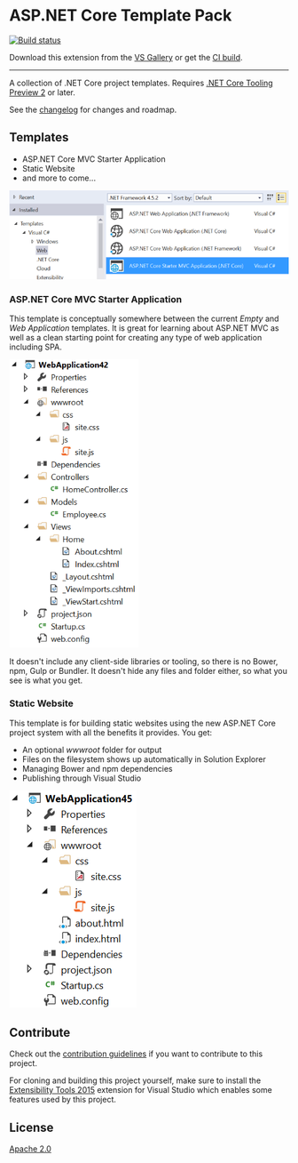 # ASP.NET Core Template Pack

[![Build status](https://ci.appveyor.com/api/projects/status/87494qumqj3sh13e?svg=true)](https://ci.appveyor.com/project/madskristensen/coretemplatepack)

Download this extension from the [VS Gallery](https://visualstudiogallery.msdn.microsoft.com/31a3eab5-e62b-4030-9226-b5e4c9e1ffb5)
or get the [CI build](http://vsixgallery.com/extension/ae9d6285-3f2a-4cbe-9021-82eb4d8b8c74/).

---------------------------------------

A collection of .NET Core project templates. Requires
[.NET Core Tooling Preview 2](https://www.microsoft.com/net/download#tools)
or later.

See the [changelog](CHANGELOG.md) for changes and roadmap.

## Templates

- ASP.NET Core MVC Starter Application
- Static Website
- and more to come...

![New project dialog](art/new-project-dialog.png)

### ASP.NET Core MVC Starter Application
This template is conceptually somewhere between the current _Empty_ and
_Web Application_ templates. It is great for learning about ASP.NET MVC
as well as a clean starting point for creating any type of web application
including SPA.

![ASP.NET Core MVC Starter Application](art/mvc-starter-template.png)

It doesn't include any client-side libraries or tooling, so there is no
Bower, npm, Gulp or Bundler. It doesn't hide any files and folder either,
so what you see is what you get.

### Static Website
This template is for building static websites using the new ASP.NET Core
project system with all the benefits it provides. You get:

- An optional _wwwroot_ folder for output
- Files on the filesystem shows up automatically in Solution Explorer
- Managing Bower and npm dependencies
- Publishing through Visual Studio

![Static Website](art/static-website-template.png)

## Contribute
Check out the [contribution guidelines](.github/CONTRIBUTING.md)
if you want to contribute to this project.

For cloning and building this project yourself, make sure
to install the
[Extensibility Tools 2015](https://visualstudiogallery.msdn.microsoft.com/ab39a092-1343-46e2-b0f1-6a3f91155aa6)
extension for Visual Studio which enables some features
used by this project.

## License
[Apache 2.0](LICENSE)